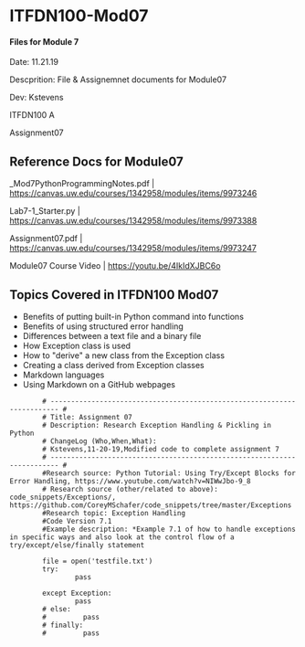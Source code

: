 # ITFDN100-Mod07
 #### Files for Module 7

 Date: 11.21.19
 
 Descprition: File & Assignemnet documents for Module07
 
 Dev: Kstevens
 
 ITFDN100 A
 
 Assignment07
 
## Reference Docs for Module07
 
 _Mod7PythonProgrammingNotes.pdf | https://canvas.uw.edu/courses/1342958/modules/items/9973246
 
 Lab7-1_Starter.py | https://canvas.uw.edu/courses/1342958/modules/items/9973388
 
 Assignment07.pdf | https://canvas.uw.edu/courses/1342958/modules/items/9973247
 
 Module07 Course Video  | https://youtu.be/4IkIdXJBC6o
 


## Topics Covered in ITFDN100 Mod07

- Benefits of putting built-in Python command into functions
- Benefits of using structured error handling
- Differences between a text file and a binary file
- How Exception class is used
- How to "derive" a new class from the Exception class
- Creating a class derived from Exception classes
- Markdown languages
- Using Markdown on a GitHub webpages

```
        # ------------------------------------------------------------------------ #
        # Title: Assignment 07
        # Description: Research Exception Handling & Pickling in Python
        # ChangeLog (Who,When,What):
        # Kstevens,11-20-19,Modified code to complete assignment 7
        # ------------------------------------------------------------------------ #
        #Research source: Python Tutorial: Using Try/Except Blocks for Error Handling, https://www.youtube.com/watch?v=NIWwJbo-9_8
        # Research source (other/related to above): code_snippets/Exceptions/, https://github.com/CoreyMSchafer/code_snippets/tree/master/Exceptions
        #Research topic: Exception Handling
        #Code Version 7.1
        #Example description: *Example 7.1 of how to handle exceptions in specific ways and also look at the control flow of a try/except/else/finally statement

        file = open('testfile.txt')
        try:
                pass

        except Exception:
                pass
        # else:
        #         pass
        # finally:
        #         pass

```
